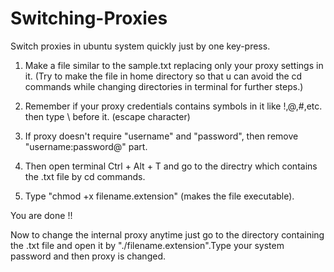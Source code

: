 # Switching-Proxies
Switch proxies in ubuntu system quickly just by one key-press.

1. Make a file similar to the sample.txt replacing only your proxy settings in it. (Try to make the file in home directory so that u can    avoid the cd commands while changing directories in terminal for further steps.)

2. Remember if your proxy credentials contains symbols in it like !,@,#,etc. then type \ before it. (escape character)

3. If proxy doesn't require "username" and "password", then remove "username:password\@" part.

4. Then open terminal Ctrl + Alt + T and go to the directry which contains the .txt file by cd commands.

5. Type "chmod +x filename.extension" (makes the file executable).
 
You are done !!

Now to change the internal proxy anytime just go to the directory containing the .txt file and open it by "./filename.extension".Type 
your system password and then proxy is changed. 

